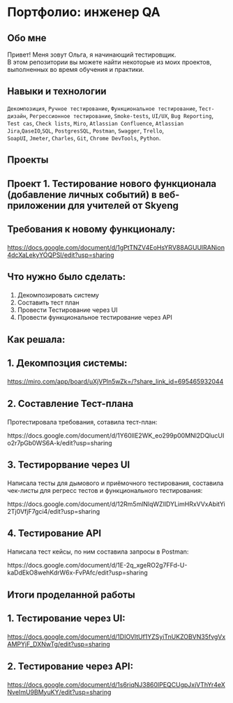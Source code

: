 # Портфолио: инженер QA

## Обо мне 

Привет! Меня зовут Ольга, я начинающий тестировщик. <br>
В этом репозитории вы можете найти некоторые из моих проектов, выполненных во время обучения и практики.
<br>

## Навыки и технологии
``Декомпозиция``, ``Ручное тестирование``, ``Функциональное тестирование``, ``Тест-дизайн``, ``Регрессионное тестирование``, ``Smoke-tests``, ``UI/UX``, ``Bug Reporting``, ``Test cas``, ``Check lists``, ``Miro``, ``Atlassian Confluence``, ``Atlassian Jira``,``QaseIO``,``SQL``, ``PostgresSQL``, ``Postman``, ``Swagger``, ``Trello``, <br>
``SoapUI``, ``Jmeter``, ``Charles``, ``Git``, ``Chrome DevTools``,  ``Python``.




## Проекты

## <p> Проект 1. Тестирование нового функционала (добавление личных событий) в веб-приложении для учителей от Skyeng</p>

## <p> Требования к новому функционалу:</p> 
https://docs.google.com/document/d/1gPtTNZV4EoHsYRV88AGUUlRANion4dcXaLekyYOQPSI/edit?usp=sharing

## <p> Что нужно было сделать:<p>
<ol>
  <li> Декомпозировать систему</li>
  <li> Составить тест план</li>
  <li> Провести Тестирование через UI</li>
  <li> Провести функциональное тестирование через API</li>
</ol>

## <p> Как решала: <p>
## <p> 1. Декомпозция системы: <p>
 https://miro.com/app/board/uXjVPln5wZk=/?share_link_id=695465932044
## <p> 2. Составление Тест-плана <p>
<p> Протестировала требования, сотавила тест-план:<p>
<p> https://docs.google.com/document/d/1Y60lIE2WK_eo299p00MNl2DQlucUIo2r7pGb0WS6A-k/edit?usp=sharing <p>

## <p> 3. Тестирорвание через UI <p>

<p> Написала тесты для дымового и приёмочного тестирования, составила чек-листы для регресс тестов и функционального тестирования: <p>
https://docs.google.com/document/d/12Rm5mlNlqWZIlDYLimHRxVVxAbitYi2Tj0VfjF7gci4/edit?usp=sharing

## <p> 4. Тестирование API <p>
<p> Написала тест кейсы, по ним составила запросы в Postman: <p>
https://docs.google.com/document/d/1E-2q_xgeRO2g7FFd-U-kaDdEkO8wehKdrW6x-FvPAfc/edit?usp=sharing

## <p> Итоги проделанной работы <p>
## <p> 1. Тестирование через UI: <p>
https://docs.google.com/document/d/1DIOVltUf1YZSyiTnUKZOBVN35fvgVxAMPYjF_DXNwTg/edit?usp=sharing
## <p> 2. Тестирование через API: <p> 
https://docs.google.com/document/d/1s6riqNJ3860lPEQCUgpJxjVThYr4eXNveImU9BMyuKY/edit?usp=sharing

